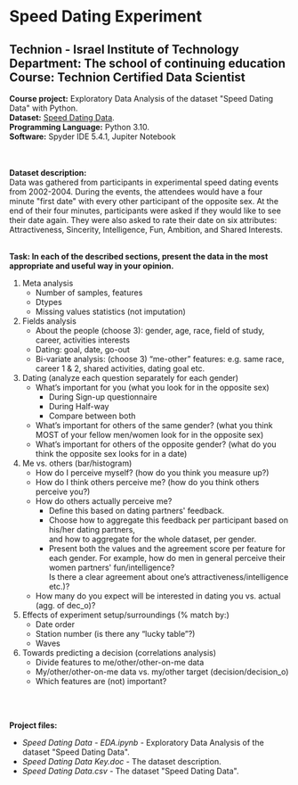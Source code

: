 # Speed Dating Experiment
## Technion - Israel Institute of Technology<br/>Department: The school of continuing education<br/>Course: Technion Certified Data Scientist

**Course project:** Exploratory Data Analysis of the dataset "Speed Dating Data" with Python.<br/>
**Dataset:** [Speed Dating Data](https://www.kaggle.com/datasets/annavictoria/speed-dating-experiment).<br/>
**Programming Language:** Python 3.10.<br/>
**Software:** Spyder IDE 5.4.1, Jupiter Notebook<br/>
<br/>
<br/>

**Dataset description:**<br/>
Data was gathered from participants in experimental speed dating events from 2002-2004. During the events, the attendees would have a four minute "first date" with every other participant of the opposite sex. At the end of their four minutes, participants were asked if they would like to see their date again. They were also asked to rate their date on six attributes: Attractiveness, Sincerity, Intelligence, Fun, Ambition, and Shared Interests.
<br/>
<br/>

**Task: In each of the described sections, present the data in the most appropriate and useful way in your opinion.**<br/>
1. Meta analysis
    * Number of samples, features
    * Dtypes
    * Missing values statistics (not imputation)
2. Fields analysis
    * About the people (choose 3): gender, age, race, field of study, career, activities interests
    * Dating: goal, date, go-out
    * Bi-variate analysis: (choose 3) “me-other” features: e.g. same race, career 1 & 2, shared activities, dating goal etc.
3. Dating (analyze each question separately for each gender)<br/>
    * What’s important for you (what you look for in the opposite sex)
        * During Sign-up questionnaire
        * During Half-way
        * Compare between both
    * What’s important for others of the same gender? (what you think MOST of your fellow men/women look for in the opposite sex)
    * What’s important for others of the opposite gender? (what do you think the opposite sex looks for in a date)
4. Me vs. others (bar/histogram)
    * How do I perceive myself? (how do you think you measure up?)
    * How do I think others perceive me? (how do you think others perceive you?)
    * How do others actually perceive me?
        * Define this based on dating partners' feedback.
        * Choose how to aggregate this feedback per participant based on his/her dating partners,<br/>
           and how to aggregate for the whole dataset, per gender.
        * Present both the values and the agreement score per feature for each gender.
           For example, how do men in general perceive their women partners' fun/intelligence?<br/>
           Is there a clear agreement about one’s attractiveness/intelligence etc.)?
    * How many do you expect will be interested in dating you vs. actual (agg. of dec_o)?
5. Effects of experiment setup/surroundings (% match by:)
   * Date order
   * Station number (is there any “lucky table”?)
   * Waves
6. Towards predicting a decision (correlations analysis)
   * Divide features to me/other/other-on-me data
   * My/other/other-on-me data vs. my/other target (decision/decision_o)
   * Which features are (not) important?
<br/>
<br/>


**Project files:**<br/>
* *Speed Dating Data - EDA.ipynb* - Exploratory Data Analysis of the dataset "Speed Dating Data".<br/>
* *Speed Dating Data Key.doc* - The dataset description.<br/>
* *Speed Dating Data.csv* - The dataset "Speed Dating Data".<br/>
